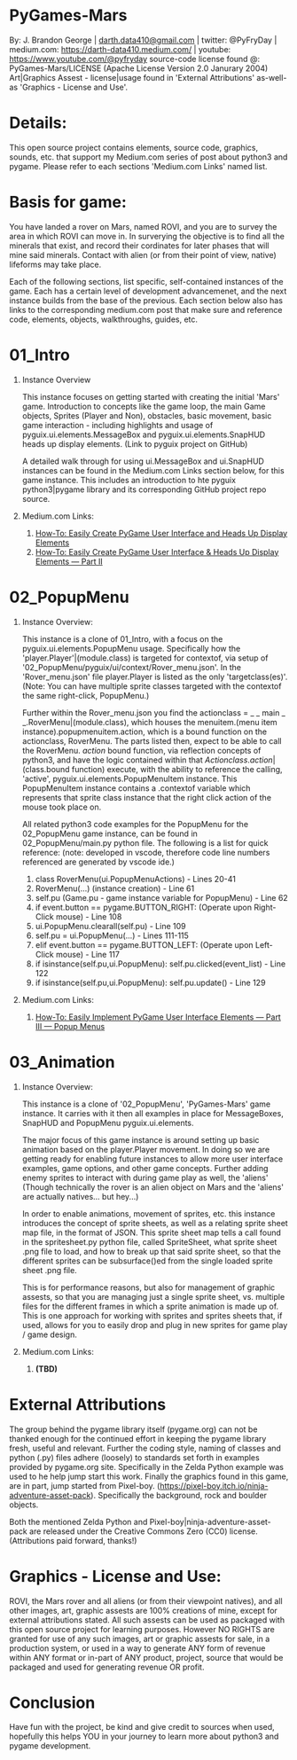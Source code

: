 # PyGames-Mars
By: J. Brandon George | darth.data410@gmail.com | twitter: @PyFryDay | medium.com: https://darth-data410.medium.com/ | youtube: https://www.youtube.com/@pyfryday
source-code license found @: PyGames-Mars/LICENSE (Apache License Version 2.0 Janurary 2004)
Art|Graphics Assest - license|usage found in 'External Attributions' as-well-as 'Graphics - License and Use'. 

# Details:
This open source project contains elements, source code, graphics, sounds, etc. that support my Medium.com series of post about python3 and pygame. Please refer to each sections 'Medium.com Links' named list. 

# Basis for game:
You have landed a rover on Mars, named ROVI, and you are to survey the area in which ROVI can move in. In surverying the objective is to find all the minerals that exist, and record their cordinates for later phases that will mine said minerals. Contact with alien (or from their point of view, native) lifeforms may take place.  

Each of the following sections, list specific, self-contained instances of the game. Each has a certain level of development advancemenet, and the next instance builds from the base of the previous. Each section below also has links to the corresponding medium.com post that make sure and reference code, elements, objects, walkthroughs, guides, etc.

# 01_Intro
1. Instance Overview 

    This instance focuses on getting started with creating the initial 'Mars' game. Introduction to concepts like the game loop, the main Game objects, Sprites (Player and Non), obstacles, basic movement, basic game interaction - including highlights and usage of pyguix.ui.elements.MessageBox and pyguix.ui.elements.SnapHUD heads up display elements. (Link to pyguix project on GitHub)

    A detailed walk through for using ui.MessageBox and ui.SnapHUD instances can be found in the Medium.com Links section below, for this game instance. This includes an introduction to hte pyguix python3|pygame library and its corresponding GitHub project repo source.

2. Medium.com Links:

    1. <a href="https://darth-data410.medium.com/how-to-easily-create-pygame-user-interface-and-heads-up-display-elements-3b1bf424a2c8" target="_blank">How-To: Easily Create PyGame User Interface and Heads Up Display Elements</a>
    2. <a href="https://darth-data410.medium.com/how-to-easily-create-pygame-user-interface-heads-up-display-elements-part-ii-3888d1a0afe">How-To: Easily Create PyGame User Interface & Heads Up Display Elements — Part II</a>

# 02_PopupMenu
1. Instance Overview:

    This instance is a clone of 01_Intro, with a focus on the pyguix.ui.elements.PopupMenu usage. Specifically how the 'player.Player'|(module.class) is targeted for contextof, via setup of '02_PopupMenu/pyguix/ui/context/Rover_menu.json'. In the 'Rover_menu.json' file player.Player is listed as the only 'targetclass(es)'. (Note: You can have multiple sprite classes targeted with the contextof the same right-click, PopupMenu.)

    Further within the Rover_menu.json you find the actionclass = _ _ main _ _.RoverMenu|(module.class), which houses the menuitem.(menu item instance).popupmenuitem.action, which is a bound function on the actionclass, RoverMenu. The parts listed then, expect to be able to call the RoverMenu. _action_ bound function, via reflection concepts of python3, and have the logic contained within that _Actionclass_._action_|(class.bound function) execute, with the ability to reference the calling, 'active', pyguix.ui.elements.PopupMenuItem instance. This PopupMenuItem instance contains a .contextof variable which represents that sprite class instance that the right click action of the mouse took place on. 

    All related python3 code examples for the PopupMenu for the 02_PopupMenu game instance, can be found in 02_PopupMenu/main.py python file. The following is a list for quick reference: (note: developed in vscode, therefore code line numbers referenced are generated by vscode ide.)

    1. class RoverMenu(ui.PopupMenuActions) - Lines 20-41
    2. RoverMenu(...) (instance creation) - Line 61
    3. self.pu (Game.pu - game instance variable for PopupMenu) - Line 62
    4. if event.button == pygame.BUTTON_RIGHT: (Operate upon Right-Click mouse) - Line 108
    5. ui.PopupMenu.clearall(self.pu) - Line 109
    6. self.pu = ui.PopupMenu(...) - Lines 111-115
    7. elif event.button == pygame.BUTTON_LEFT: (Operate upon Left-Click mouse) - Line 117
    8. if isinstance(self.pu,ui.PopupMenu): self.pu.clicked(event_list) - Line 122
    9. if isinstance(self.pu,ui.PopupMenu): self.pu.update() - Line 129 

2. Medium.com Links:

    1. <a href="https://darth-data410.medium.com/how-to-easily-implement-pygame-user-interface-elements-part-iii-popup-menus-134df503a80">How-To: Easily Implement PyGame User Interface Elements — Part III — Popup Menus</a>

# 03_Animation
1. Instance Overview:

    This instance is a clone of '02_PopupMenu', 'PyGames-Mars' game instance. It carries with it then all examples in place for MessageBoxes, SnapHUD and PopupMenu pyguix.ui.elements.

    The major focus of this game instance is around setting up basic animation based on the player.Player movement. In doing so we are getting ready for enabling future instances to allow more user interface examples, game options, and other game concepts. Further adding enemy sprites to interact with during game play as well, the 'aliens' (Though technically the rover is an alien object on Mars and the 'aliens' are actually natives... but hey...)

    In order to enable animations, movement of sprites, etc. this instance introduces the concept of sprite sheets, as well as a relating sprite sheet map file, in the format of JSON. This sprite sheet map tells a call found in the spritesheet.py python file, called SpriteSheet, what sprite sheet .png file to load, and how to break up that said sprite sheet, so that the different sprites can be subsurface()ed from the single loaded sprite sheet .png file. 

    This is for performance reasons, but also for management of graphic assests, so that you are managing just a single sprite sheet, vs. multiple files for the different frames in which a sprite animation is made up of. This is one approach for working with sprites and sprites sheets that, if used, allows for you to easily drop and plug in new sprites for game play / game design.

2. Medium.com Links:

    1. __(TBD)__ 

# External Attributions
The group behind the pygame library itself (pygame.org) can not be thanked enough for the continued effort in keeping the pygame library fresh, useful and relevant. Further the coding style, naming of classes and python (.py) files adhere (loosely) to standards set forth in examples provided by pygame.org site. Specifically in the Zelda Python example was used to he help jump start this work. Finally the graphics found in this game, are in part, jump started from Pixel-boy. (https://pixel-boy.itch.io/ninja-adventure-asset-pack). Specifically the background, rock and boulder objects. 

Both the mentioned Zelda Python and Pixel-boy|ninja-adventure-asset-pack are released under the Creative Commons Zero (CC0) license. (Attributions paid forward, thanks!)

# Graphics - License and Use:
ROVI, the Mars rover and all aliens (or from their viewpoint natives), and all other images, art, graphic assests are 100% creations of mine, except for external attributions stated. All such assests can be used as packaged with this open source project for learning purposes. However NO RIGHTS are granted for use of any such images, art or graphic assests for sale, in a production system, or used in a way to generate ANY form of revenue within ANY format or in-part of ANY product, project, source that would be packaged and used for generating revenue OR profit. 

# Conclusion 
Have fun with the project, be kind and give credit to sources when used, hopefully this helps YOU in your journey to learn more about python3 and pygame development. 
